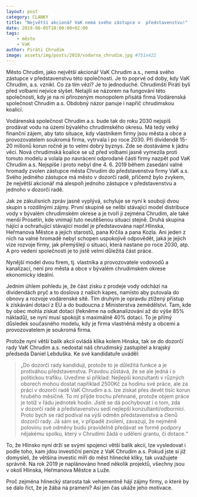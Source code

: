 ```yaml
---
layout: post
category: CLANKY
title: "Největší akcionář VaK nemá svého zástupce v  představenstvu!"
date: 2019-06-05T10:00:00+02:00  
tags: 
    - město
    - VaK 
author: Piráti Chrudim
image: assets/img/posts/2019/vodarna_chrudim.jpg #751x422
---
```


Město Chrudim, jako největší akcionář VaK Chrudim a.s., nemá svého zástupce v představenstvu této společnosti. Je to poprvé od doby, kdy VaK Chrudim, a.s. vznikl. Co za tím vězí? Je to jednoduché. Chrudimští Piráti byli před volbami nejvíce slyšet. Netajili se názorem na fungování této společnosti, kdy je na ni přirozeným monopolem přisátá firma Vodárenská společnost Chrudim a.s. Obdobný názor panuje i napříč chrudimskou koalicí.

Vodárenská společnost Chrudim a.s. bude tak do roku 2030 nejspíš prodávat vodu na území bývalého chrudimského okresu. Má tedy velký finanční zájem, aby tato situace, kdy vlastníkem firmy jsou města a obce a provozovatelem soukromá firma, vytrvala i po roce 2030. Při dividendě 15-20 milionů korun ročně je to velmi dobrý byznys. Zde se dostáváme k jádru věci. Nová chrudimská koalice se už před volbami jasně vymezila proti tomuto modelu a volala po navrácení odprodané části firmy nazpět pod VaK Chrudim a.s. Nejspíše i proto nebyl dne 4. 6. 2019 během zasedání valné hromady zvolen zástupce města Chrudim do představenstva firmy VaK a.s. Svého jediného zástupce má město v dozorčí radě, přičemž bylo zvykem, že největší akcionář má alespoň jednoho zástupce v představenstvu a jednoho v dozorčí radě.

Jak ze zákulisních zpráv jasně vyplývá, schyluje se nyní k souboji dvou skupin s rozdílnými zájmy. První skupině se nelíbí stávající model distribuce vody v bývalém chrudimském okrese a je tvoří ji zejména Chrudim, ale také menší Prosetín, kde vnímají tuto neutěšenou situaci stejně. Druhá skupina hájící a ochraňující stávající model je představována např.Hlinska, Heřmanova Městce  a jejich starostů, pana Krčila a pana Kozla. Ani jeden z nich na valné hromadě nebyl schopen uspokojivě odpovědět, jaká je jejich vize rozvoje firmy, jak přemýšlejí o situaci, která nastane po roce 2030, atp. A pro vedení společnosti je to jistě velmi důležitá část práce. 

Nynější model dvou firem, tj. vlastníka a provozovatele vodovodů a kanalizací, není pro města a obce v bývalém chrudimském okrese ekonomicky ideální.

Jedním úhlem pohledu je, že část zisku z prodeje vody odchází na dividendách pryč a to doslova z našich kapes, namísto aby putovala do obnovy a rozvoje vodárenské sítě. Tím druhým je opravdu ztížený přístup k získávání dotací z EU a do budoucna z Ministerstva zemědělství. Tam, kde by obec mohla získat dotaci (řekněme na odkanalizování až do výše 85% nákladů), se nyní musí spokojit s maximálně 40% dotací. To je přímý důsledek současného modelu, kdy je firma vlastněná městy a obcemi a provozovatelem je soukromá firma.

Protože nyní větší balík akcií ovládá klika kolem Hinska, tak se do dozorčí rady VaK Chrudim a.s. nedostal náš chrudimský zastupitel a krajský předseda Daniel Lebduška. Ke své kandidatuře uváděl:
>„Do dozorčí rady kandiduji, protože to je důležitá funkce a je protiváhou představenstva. Pravdou zůstává, že se ale jedná i o politickou trafiku. Uveďme si příklad: Nejlepší konzultanti v různých oborech mohou dostat například 2500Kč za hodinu své práce, ale za práci v dozorčí radě VaK Chrudim a.s. lze získat přes devět tisíc korun hrubého měsíčně. To mi přijde trochu přehnané, protože   objem práce je totiž v řádu jednotek hodin. Jistě se dá pochybovat i o tom, zda v dozorčí radě a představenstvu sedí nejlepší konzultanti/odborníci. Proto bych se rád podíval na výši odměn představenstva a členů dozorčí rady. Já sám se, v případě zvolení, zavazuji, že nejméně polovinu své odměny budu pravidelně předávat ve formě podpory nějakému spolku, který v Chrudimi žádá o udělení grantu, či dotace.“ 

To, že Hlinsko nyní drží se svými spojenci větší balík akcií, lze vysledovat i podle toho, kam jdou investiční peníze z VaK Chrudim a.s. Pokud jste si již domysleli, že většina investic míří do měst hlinecké kliky, tak uvažujete správně. Na rok 2019 je naplánováno hned několik projektů, všechny jsou v okolí Hlinska, Heřmanova Městce a Luže. 

Proč zejména hlinecký starosta tak vehementně hájí zájmy firmy, o které by se dalo říct, že je žába na prameni? Asi jen čas ukáže jeho motivace. 


